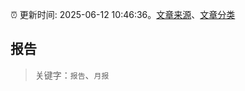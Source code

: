 :alarm_clock: 更新时间: 2025-06-12 10:46:36。[文章来源](/README.md)、[文章分类](/TAGS.md)

## 报告


> 关键字：`报告`、`月报`



